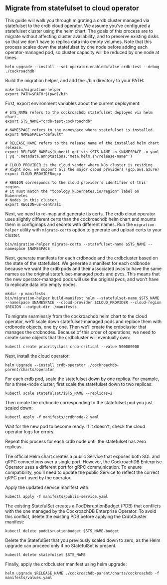 ## Migrate from statefulset to cloud operator

This guide will walk you through migrating a crdb cluster managed via statefulset to the crdb cloud operator. We assume you've configured a statefulset cluster using the helm chart. The goals of this process are to migrate without affecting cluster availability, and to preserve existing disks so that we don't have to replica data into empty volumes. Note that this process scales down the statefulset by one node before adding each operator-managed pod, so cluster capacity will be reduced by one node at times.

```
helm upgrade --install --set operator.enabled=false crdb-test --debug ./cockroachdb
```

Build the migration helper, and add the ./bin directory to your PATH:

```
make bin/migration-helper
export PATH=$PATH:$(pwd)/bin
```

First, export environment variables about the current deployment:

```
# STS_NAME refers to the cockroachdb statefulset deployed via helm chart.
export STS_NAME="crdb-test-cockroachdb"

# NAMESPACE refers to the namespace where statefulset is installed.
export NAMESPACE="default"

# RELEASE_NAME refers to the release name of the installed helm chart release.
export RELEASE_NAME=$(kubectl get sts $STS_NAME -n $NAMESPACE -o yaml | yq '.metadata.annotations."meta.helm.sh/release-name"')

# CLOUD_PROVIDER is the cloud vendor where k8s cluster is residing. 
# Right now, we support all the major cloud providers (gcp,aws,azure)
export CLOUD_PROVIDER=gcp

# REGION corresponds to the cloud provider's identifier of this region.
# It must match the "topology.kubernetes.io/region" label on Kubernetes 
# Nodes in this cluster.
export REGION=us-central1
```

Next, we need to re-map and generate tls certs. The crdb cloud operator uses slightly different certs than the cockroachdb helm chart and mounts them in configmaps and secrets with different names. Run the `migration-helper` utility with `migrate-certs` option to generate and upload certs to your cluster.

```
bin/migration-helper migrate-certs --statefulset-name $STS_NAME --namespace $NAMESPACE
```

Next, generate manifests for each crdbnode and the crdbcluster based on the state of the statefulset. We generate a manifest for each crdbnode because we want the crdb pods and their associated pvcs to have the same names as the original statefulset-managed pods and pvcs. This means that the new operator-managed pods will use the original pvcs, and won't have to replicate data into empty nodes.

```
mkdir -p manifests
bin/migration-helper build-manifest helm --statefulset-name $STS_NAME --namespace $NAMESPACE --cloud-provider $CLOUD_PROVIDER --cloud-region $REGION --output-dir ./manifests
```

To migrate seamlessly from the cockroachdb helm chart to the cloud operator, we'll scale down statefulset-managed pods and replace them with crdbnode objects, one by one. Then we'll create the crdbcluster that manages the crdbnodes. Because of this order of operations, we need to create some objects that the crdbcluster will eventually own:

```
kubectl create priorityclass crdb-critical --value 500000000
```

Next, install the cloud operator:

```
helm upgrade --install crdb-operator ./cockroachdb-parent/charts/operator
```

For each crdb pod, scale the statefulset down by one replica. For example, for a three-node cluster, first scale the statefulset down to two replicas:

```
kubectl scale statefulset/$STS_NAME --replicas=2
```

Then create the crdbnode corresponding to the statefulset pod you just scaled down:

```
kubectl apply -f manifests/crdbnode-2.yaml
```

Wait for the new pod to become ready. If it doesn't, check the cloud operator logs for errors.

Repeat this process for each crdb node until the statefulset has zero replicas.

The official Helm chart creates a public Service that exposes both SQL and gRPC connections over a single port.
However, the CockroachDB Enterprise Operator uses a different port for gRPC communication.
To ensure compatibility, you’ll need to update the public Service to reflect the correct gRPC port used by the operator.

Apply the updated service manifest with:
```
kubectl apply -f manifests/public-service.yaml
```

The existing StatefulSet creates a PodDisruptionBudget (PDB) that conflicts with the one managed by the CockroachDB Enterprise Operator.
To avoid this conflict, delete the existing PDB before applying the CrdbCluster manifest:

```
kubectl delete poddisruptionbudget $STS_NAME-budget
```

Delete the StatefulSet that you previously scaled down to zero, as the Helm upgrade can proceed only if no StatefulSet is present.

```
kubectl delete statefulset $STS_NAME
```

Finally, apply the crdbcluster manifest using helm upgrade:

```
helm upgrade $RELEASE_NAME ./cockroachdb-parent/charts/cockroachdb -f manifests/values.yaml
```
